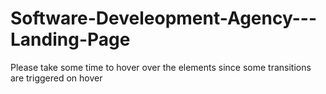 # Software-Develeopment-Agency---Landing-Page
Please take some time to hover over the elements since some transitions are triggered on hover